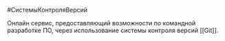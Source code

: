#СистемыКонтроляВерсий 

Онлайн сервис, предоставляющий возможности по командной разработке ПО, через использование системы контроля версий [[Git]].